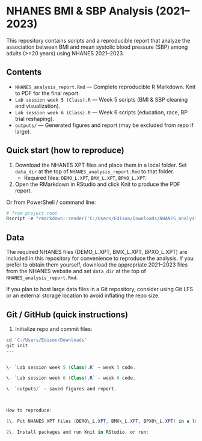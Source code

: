 # NHANES BMI & SBP Analysis (2021–2023)

This repository contains scripts and a reproducible report that analyze the association between BMI and mean systolic blood pressure (SBP) among adults (>=20 years) using NHANES 2021–2023.

## Contents
- `NHANES_analysis_report.Rmd` — Complete reproducible R Markdown. Knit to PDF for the final report.
- `Lab session week 5 (Class).R` — Week 5 scripts (BMI & SBP cleaning and visualization).
- `Lab session week 6 (Class).R` — Week 6 scripts (education, race, BP trial reshaping).
- `outputs/` — Generated figures and report (may be excluded from repo if large).

## Quick start (how to reproduce)
1. Download the NHANES XPT files and place them in a local folder. Set `data_dir` at the top of `NHANES_analysis_report.Rmd` to that folder.
   - Required files: `DEMO_L.XPT`, `BMX_L.XPT`, `BPXO_L.XPT`.
2. Open the RMarkdown in RStudio and click Knit to produce the PDF report.

Or from PowerShell / command line:

```powershell
# from project root
Rscript -e "rmarkdown::render('C:/Users/Edison/Downloads/NHANES_analysis_report.Rmd', output_format='pdf_document')"
```

## Data
The required NHANES files (DEMO_L.XPT, BMX_L.XPT, BPXO_L.XPT) are included in this repository for convenience to reproduce the analysis. If you prefer to obtain them yourself, download the appropriate 2021–2023 files from the NHANES website and set `data_dir` at the top of `NHANES_analysis_report.Rmd`.

If you plan to host large data files in a Git repository, consider using Git LFS or an external storage location to avoid inflating the repo size.

## Git / GitHub (quick instructions)
1. Initialize repo and commit files:
```powershell
cd 'C:/Users/Edison/Downloads'
git init
---


\- `Lab session week 5 (Class).R` — week 5 code.

\- `Lab session week 6 (Class).R` — week 6 code.

\- `outputs/` — saved figures and report.



How to reproduce:

1\. Put NHANES XPT files (DEMO\_L.XPT, BMX\_L.XPT, BPXO\_L.XPT) in a local folder and set `data\_dir` at top of the Rmd.

2\. Install packages and run Knit in RStudio, or run:

